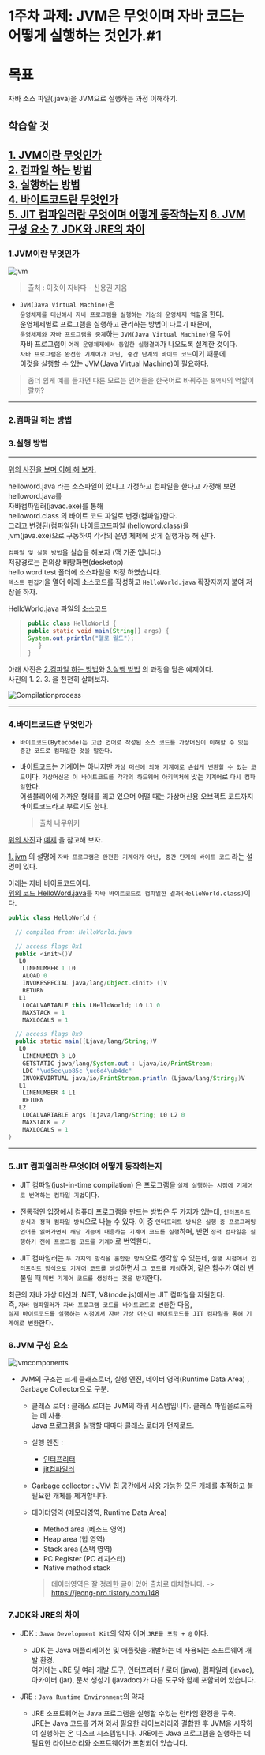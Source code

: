# 1주차 과제: JVM은 무엇이며 자바 코드는 어떻게 실행하는 것인가.#1

# 목표

자바 소스 파일(.java)을 JVM으로 실행하는 과정 이해하기.

## 학습할 것

[1.   JVM이란 무엇인가](#jvm)   
[2.   컴파일 하는 방법](#compile)   
[3.   실행하는 방법](#howtorun)  
[4.   바이트코드란 무엇인가](#bytecode)   
[5.   JIT 컴파일러란 무엇이며 어떻게 동작하는지](#jitcompiler) 
[6.   JVM 구성 요소](#componentsofjvm)
[7.   JDK와 JRE의 차이](#jdkjre)   
---


### <div id="jvm"> 1.JVM이란 무엇인가 </div>

![jvm](/images/firstweek/jvm.jpeg "jvm과 컴파일")


>출처 : 이것이 자바다 - 신용권 지음

  - `JVM(Java Virtual Machine)`은  
    `운영체제를 대신해서 자바 프로그램을 실행하는 가상의 운영체제 역할`을 한다.   
     운영체제별로 프로그램을 실행하고 관리하는 방법이 다르기 때문에,   
     `운영체제와 자바 프로그램을 중계`하는 `JVM(Java Virtual Machine)`을 두어   
     자바 프로그램이 `여러 운영체제에서 동일한 실행결과`가 나오도록 설계한 것이다.   
     `자바 프로그램은 완전한 기계어가 아닌, 중간 단계의 바이트 코드`이기 때문에   
     이것을 실행할 수 있는 JVM(Java Virtual Machine)이 필요하다.  

>좀더 쉽게 예를 들자면 다른 모르는 언어들을 한국어로 바꿔주는 `통역사`의 역할이랄까?  

---

### <div id="compile"> 2.컴파일 하는 방법 </div>  

### <div id="howtorun"> 3.실행 방법 </div>

---
[위의 사진을 보며 이해 해 보자.](#jvm)  

helloword.java 라는 소스파일이 있다고 가정하고  컴파일을 한다고 가정해 보면  
helloword.java를  
자바컴파일러(javac.exe)를 통해   
helloword.class 의 바이트 코드 파일로 변경(컴파일)한다.   
그리고 변경된(컴파일된) 바이트코드파일 (helloword.class)을  
jvm(java.exe)으로 구동하여 각각의 운영 체제에 맞게 실행가능 해 진다.

`컴파일 및 실행 방법`을 실습을 해보자  (맥 기준 입니다.)  
저장경로는 편의상 바탕화면(desketop)  
hello word test 폴더에 소스파일을 저장 하였습니다.   
`텍스트 편집기`을 열어  아래 소스코드를 작성하고  `HelloWorld.java`  확장자까지 붙여 저장을 하자.    


<div id = "code"> HelloWorld.java 파일의 소스코드 </div>

>```java
>public class HelloWorld {
>public static void main(String[] args) {
>System.out.println("헬로 월드");
>    }
>}
>```
  
아래 사진은 [2.컴파일 하는 방법](#compile)와 [3.실행 방법](#howtorun) 의 과정을 담은 예제이다.  
사진의 1. 2. 3. 을 천천히 살펴보자.

<div id="Compilationprocess"> </div>  

![Compilationprocess](/images/firstweek/Compilationprocess.jpeg "컴파일과 실행 과정")

---
### <div id="bytecode"> 4.바이트코드란 무엇인가 </div>

- `바이트코드(Bytecode)는 고급 언어로 작성된 소스 코드를 가상머신이 이해할 수 있는 중간 코드로 컴파일한 것을 말한다.`  
- 바이트코드는 기계어는 아니지만 `가상 머신에 의해 기계어로 손쉽게 변환할 수 있는 코드`이다. 
 `가상머신은 이 바이트코드를 각각의 하드웨어 아키텍처에` 맞는 `기계어`로 `다시 컴파일`한다.  
 어셈블리어에 가까운 형태를 띄고 있으며 어떨 때는 가상머신용 오브젝트 코드까지 바이트코드라고 부르기도 한다.
       
  >출처 나무위키
  

[위의 사진](#jvm)과 
[예제](#Compilationprocess) 을 참고해 보자.  

[1. jvm](#jvm) 의 설명에 `자바 프로그램은 완전한 기계어가 아닌, 중간 단계의 바이트 코드` 라는 설명이 있다.    

 아래는 자바 바이트코드이다.  
 [위의 코드 HelloWord.java](#code)를 `자바 바이트코드로 컴파일한 결과(HelloWorld.class)`이다.  

``` java
public class HelloWorld {

  // compiled from: HelloWorld.java

  // access flags 0x1
  public <init>()V
   L0
    LINENUMBER 1 L0
    ALOAD 0
    INVOKESPECIAL java/lang/Object.<init> ()V
    RETURN
   L1
    LOCALVARIABLE this LHelloWorld; L0 L1 0
    MAXSTACK = 1
    MAXLOCALS = 1

  // access flags 0x9
  public static main([Ljava/lang/String;)V
   L0
    LINENUMBER 3 L0
    GETSTATIC java/lang/System.out : Ljava/io/PrintStream;
    LDC "\ud5ec\ub85c \uc6d4\ub4dc"
    INVOKEVIRTUAL java/io/PrintStream.println (Ljava/lang/String;)V
   L1
    LINENUMBER 4 L1
    RETURN
   L2
    LOCALVARIABLE args [Ljava/lang/String; L0 L2 0
    MAXSTACK = 2
    MAXLOCALS = 1
}

```
-----  
   
### <div id="jitcompiler"> 5.JIT 컴파일러란 무엇이며 어떻게 동작하는지 </div>
- JIT 컴파일(just-in-time compilation) 은 프로그램을 `실제 실행하는 시점에 기계어로 번역하는 컴파일 기법`이다.
- 전통적인 입장에서 컴퓨터 프로그램을 만드는 방법은 두 가지가 있는데, `인터프리트 방식과 정적 컴파일 방식`으로 나눌 수 있다. 이 중 `인터프리트 방식은 실행 중 프로그래밍 언어를 읽어가면서 해당 기능에 대응하는 기계어 코드를 실행`하며, 반면 `정적 컴파일은 실행하기 전에 프로그램 코드를 기계어`로 번역한다.
 
 - JIT 컴파일러는 `두 가지의 방식을 혼합한 방식`으로 생각할 수 있는데, `실행 시점에서 인터프리트 방식으로 기계어 코드를 생성`하면서 `그 코드를 캐싱`하여, 같은 함수가 여러 번 불릴 때 `매번 기계어 코드를 생성하는 것을 방지`한다.
 
 최근의 자바 가상 머신과 .NET, V8(node.js)에서는 JIT 컴파일을 지원한다.  
 즉, `자바 컴파일러가 자바 프로그램 코드를 바이트코드로 변환`한 다음,   
 `실제 바이트코드를 실행하는 시점에서 자바 가상 머신이 바이트코드를 JIT 컴파일을 통해 기계어로 변환`한다.


### <div id="componentsofjvm"> 6.JVM 구성 요소</div>

![jvmcomponents](/images/firstweek/jvmcomponents.jpg "jvm의 구성 요소")

- JVM의 구조는 크게 클래스로더, 실행 엔진, 데이터 영역(Runtime Data Area) , Garbage Collector으로 구분.
  - 클래스 로더 : 클래스 로더는 JVM의 하위 시스템입니다. 클래스 파일을로드하는 데 사용.   
  Java 프로그램을 실행할 때마다 클래스 로더가 먼저로드.  
  - 실행 엔진 :
    - [인터프리터](#jitcompiler)
    - [jit컴파일러](#jitcompiler)
  - Garbage collector :  JVM 힙 공간에서 사용 가능한 모든 개체를 추적하고 불필요한 개체를 제거합니다.   
  
  - 데이터영역 (메모리영역, Runtime Data Area)
    - Method area (메소드 영역)
    - Heap area (힙 영역)
    - Stack area (스택 영역)
    - PC Register (PC 레지스터)
    - Native method stack
    > 데이터영역은 잘 정리한 글이 있어 출처로 대채합니다. 
       -> https://jeong-pro.tistory.com/148                                                

### <div id="#jdkjre"> 7.JDK와 JRE의 차이</div>
 - JDK : `Java Development Kit`의 약자 이며 `JRE를 포함 + @` 이다.
   - JDK 는 Java 애플리케이션 및 애플릿을 개발하는 데 사용되는 소프트웨어 개발 환경.  
   여기에는 JRE 및 여러 개발 도구, 인터프리터 / 로더 (java), 컴파일러 (javac), 아카이버 (jar), 문서 생성기 (javadoc)가 다른 도구와 함께 포함되어 있습니다.
   
 - JRE : `Java Runtime Environment`의 약자
   - JRE 소프트웨어는 Java 프로그램을 실행할 수있는 런타임 환경을 구축.  
   JRE는 Java 코드를 가져 와서 필요한 라이브러리와 결합한 후 JVM을 시작하여 실행하는 온 디스크 시스템입니다. JRE에는 Java 프로그램을 실행하는 데 필요한 라이브러리와 소프트웨어가 포함되어 있습니다. 